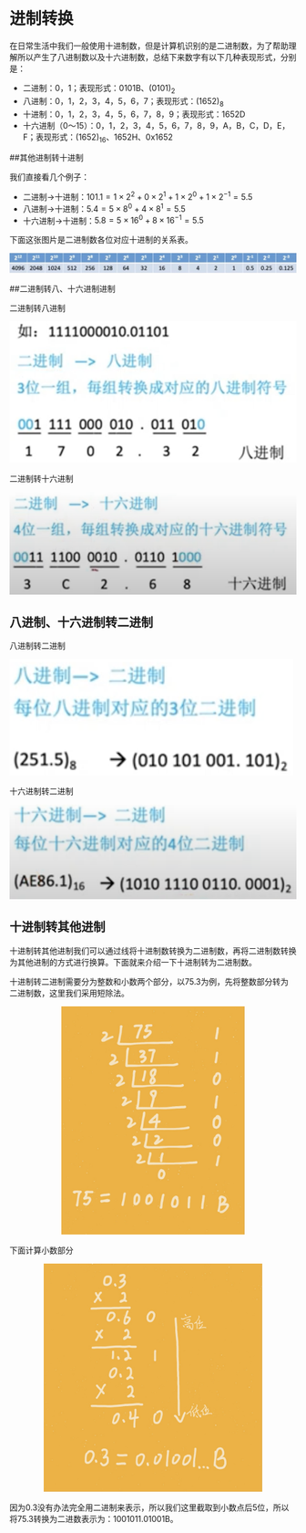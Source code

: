 # 进制转换

在日常生活中我们一般使用十进制数，但是计算机识别的是二进制数，为了帮助理解所以产生了八进制数以及十六进制数，总结下来数字有以下几种表现形式，分别是：

- 二进制：0，1；表现形式：0101B、$(0101)_2$
- 八进制：0，1，2，3，4，5，6，7；表现形式：$(1652)_8$
- 十进制：0，1，2，3，4，5，6，7，8，9；表现形式：1652D
- 十六进制（0～15）：0，1，2，3，4，5，6，7，8，9，A，B，C，D，E，F；表现形式：$(1652)_{16}$、1652H、0x1652

##其他进制转十进制

我们直接看几个例子：

- 二进制->十进制：$101.1=1\times2^2+0\times2^1+1\times2^0+1\times2^{-1}=5.5$
- 八进制->十进制：$5.4=5\times8^0+4\times8^1=5.5$
- 十六进制->十进制：$5.8=5\times16^0+8\times16^{-1}=5.5$

下面这张图片是二进制数各位对应十进制的关系表。

![binary](../img/binary.png)

##二进制转八、十六进制进制

二进制转八进制

![binary28](../img/binary28.png)

二进制转十六进制

![binary216](../img/binary216.png)

## 八进制、十六进制转二进制

八进制转二进制

![82binary](../img/82binary.png)

十六进制转二进制

![162binary](../img/162binary.png)

## 十进制转其他进制

十进制转其他进制我们可以通过线将十进制数转换为二进制数，再将二进制数转换为其他进制的方式进行换算。下面就来介绍一下十进制转为二进制数。

十进制转二进制需要分为整数和小数两个部分，以75.3为例，先将整数部分转为二进制数，这里我们采用短除法。

<div align=center>
  <img src="../img/102binary.jpeg" height=400px></img>
</div>

下面计算小数部分

<div align=center>
  <img src="../img/102binary1.jpeg" height=400px></img>
</div>

因为0.3没有办法完全用二进制来表示，所以我们这里截取到小数点后5位，所以将75.3转换为二进数表示为：1001011.01001B。





